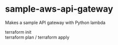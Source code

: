 # sample-aws-api-gateway

Makes a sample API gateway with Python lambda

terraform init \
terraform plan /
terraform apply 
